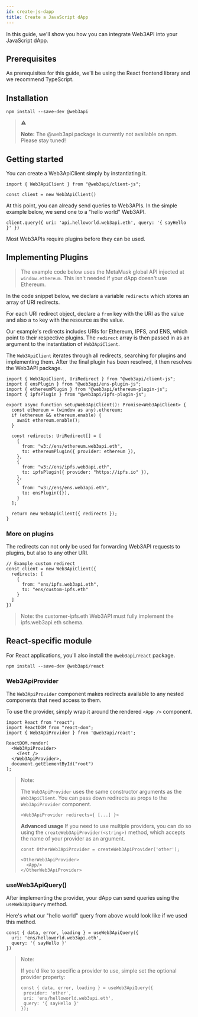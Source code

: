 ```yaml
---
id: create-js-dapp
title: Create a JavaScript dApp
---
```


In this guide, we'll show you how you can integrate Web3API into your JavaScript dApp.

## **Prerequisites**

As prerequisites for this guide, we'll be using the React frontend library and we recommend TypeScript.

## **Installation**

```
npm install --save-dev @web3api
```

> ⚠️
>
> **Note:** The @web3api package is currently not available on npm. Please stay tuned!

## **Getting started**

You can create a Web3ApiClient simply by instantiating it.

```
import { Web3ApiClient } from "@web3api/client-js";

const client = new Web3ApiClient()
```

At this point, you can already send queries to Web3APIs. In the simple example below, we send one to a "hello world" Web3API.

```
client.query({ uri: 'api.helloworld.web3api.eth', query: '{ sayHello }' })
```

Most Web3APIs require plugins before they can be used.

## **Implementing Plugins**

> The example code below uses the MetaMask global API injected at `window.ethereum`. This isn't needed if your dApp doesn't use Ethereum.

In the code snippet below, we declare a variable `redirects` which stores an array of URI redirects.

For each URI redirect object, declare a `from` key with the URI as the value and also a `to` key with the resource as the value.

Our example's redirects includes URIs for Ethereum, IPFS, and ENS, which point to their respective plugins. The `redirect` array is then passed in as an argument to the instantiation of `Web3ApiClient`.

The `Web3ApiClient` iterates through all redirects, searching for plugins and implementing them. After the final plugin has been resolved, it then resolves the Web3API package.

```
import { Web3ApiClient, UriRedirect } from "@web3api/client-js";
import { ensPlugin } from "@web3api/ens-plugin-js";
import { ethereumPlugin } from "@web3api/ethereum-plugin-js";
import { ipfsPlugin } from "@web3api/ipfs-plugin-js";

export async function setupWeb3ApiClient(): Promise<Web3ApiClient> {
  const ethereum = (window as any).ethereum;
  if (ethereum && ethereum.enable) {
    await ethereum.enable();
  }

  const redirects: UriRedirect[] = [
    {
      from: "w3://ens/ethereum.web3api.eth",
      to: ethereumPlugin({ provider: ethereum }),
    },
    {
      from: "w3://ens/ipfs.web3api.eth",
      to: ipfsPlugin({ provider: "https://ipfs.io" }),
    },
    {
      from: "w3://ens/ens.web3api.eth",
      to: ensPlugin({}),
    }
  ];

  return new Web3ApiClient({ redirects });
}
```

### **More on plugins**

The redirects can not only be used for forwarding Web3API requests to plugins, but also to any other URI.

```
// Example custom redirect
const client = new Web3ApiClient({
  redirects: [
    {
      from: "ens/ipfs.web3api.eth",
      to: "ens/custom-ipfs.eth"
    }
  ]
})
```

> Note: the customer-ipfs.eth Web3API must fully implement the ipfs.web3api.eth schema.

## **React-specific module**

For React applications, you'll also install the `@web3api/react` package.

```
npm install --save-dev @web3api/react
```

### **Web3ApiProvider**

The `Web3ApiProvider` component makes redirects available to any nested components that need access to them.

To use the provider, simply wrap it around the rendered `<App />` component.

```
import React from "react";
import ReactDOM from "react-dom";
import { Web3ApiProvider } from '@web3api/react';

ReactDOM.render(
  <Web3ApiProvider>
    <Test />
  </Web3ApiProvider>,
  document.getElementById("root")
);
```

> Note:
>
> The `Web3ApiProvider` uses the same constructor arguments as the `Web3ApiClient`. You can pass down redirects as props to the `Web3ApiProvider` component.
>
> ```
> <Web3ApiProvider redirects={ [...] }>
> ```
>
> **Advanced usage**
> If you need to use multiple providers, you can do so using the `createWeb3ApiProvider(<string>)` method, which accepts the name of your provider as an argument.
>
> ```
> const OtherWeb3ApiProvider = createWeb3ApiProvider('other');
>
> <OtherWeb3ApiProvider>
>   <App/>
> </OtherWeb3ApiProvider>
>
> ```

### **useWeb3ApiQuery()**

After implementing the provider, your dApp can send queries using the `useWeb3ApiQuery` method.

Here's what our "hello world" query from above would look like if we used this method.

```
const { data, error, loading } = useWeb3ApiQuery({
  uri: 'ens/helloworld.web3api.eth',
  query: '{ sayHello }'
})
```

> Note:
>
> If you'd like to specific a provider to use, simple set the optional provider property:
>
> ```
> const { data, error, loading } = useWeb3ApiQuery({
>  provider: 'other',
>  uri: 'ens/helloworld.web3api.eth',
>  query: '{ sayHello }'
> });
> ```
